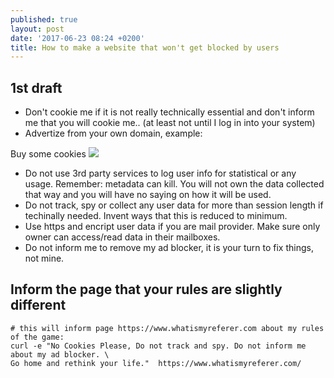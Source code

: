 ```yaml
---
published: true
layout: post
date: '2017-06-23 08:24 +0200'
title: How to make a website that won't get blocked by users
---
```

## 1st draft

- Don't cookie me if it is not really technically essential and don't inform me that you will cookie me.. (at least not until I log in into your system)
- Advertize from your own domain, example:

Buy some cookies
![]({{site.baseurl}}/media/cookies.png)

- Do not use 3rd party services to log user info for statistical or any usage. Remember: metadata can kill. You will not own the data collected that way and you will have no saying on how it will be used.
- Do not track, spy or collect any user data for more than session length if techinally needed. Invent ways that this is reduced to minimum.
- Use https and encript user data if you are mail provider. Make sure only owner can access/read data in their mailboxes.
- Do not inform me to remove my ad blocker, it is your turn to fix things, not mine.

## Inform the page that your rules are slightly different

    # this will inform page https://www.whatismyreferer.com about my rules of the game:
    curl -e "No Cookies Please, Do not track and spy. Do not inform me about my ad blocker. \
    Go home and rethink your life."  https://www.whatismyreferer.com/
